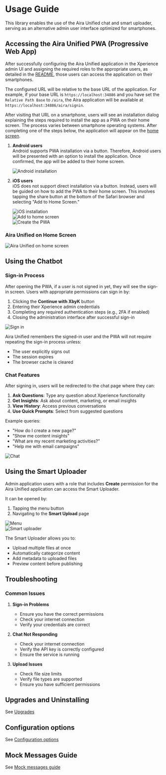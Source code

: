 # Usage Guide

This library enables the use of the Aira Unified chat and smart uploader, serving as an alternative admin user interface optimized for smartphones.

## Accessing the Aira Unified PWA (Progressive Web App)

After successfully configuring the Aira Unified application in the Xperience admin UI and assigning the required roles to the appropriate users, as detailed in the [README](../README.md), those users can access the application on their smartphones.

The configured URL will be relative to the base URL of the application. For example, if your base URL is `https://localhost:34886` and you have set the `Relative Path Base` to `/aira`, the Aira application will be available at `https://localhost:34886/aira/signin`.

After visiting that URL on a smartphone, users will see an installation dialog explaining the steps required to install the app as a PWA on their home screen. The process varies between smartphone operating systems. After completing one of the steps below, the application will appear on the [home screen](#aira-unified-on-home-screen).

1. **Android users**  
   Android supports PWA installation via a button. Therefore, Android users will be presented with an option to install the application. Once confirmed, the app will be added to their home screen.

   ![Android installation](/images/AiraUnifiedInstallationDialogAndroid.png)

2. **iOS users**  
   iOS does not support direct installation via a button. Instead, users will be guided on how to add the PWA to their home screen. This involves tapping the share button at the bottom of the Safari browser and selecting "Add to Home Screen."

   ![iOS installation](/images/AiraUnifiedInstallationDialogIOS.jpg)  
   ![Add to home screen](/images/AiraUnifiedAddToHomeScreen.jpg)  
   ![Create the PWA](/images/AiraUnifiedCreatePWA.jpg)  

### Aira Unified on Home Screen
![Aira Unified on home screen](/images/AiraUnifiedOnHomeScreen.jpg)

## Using the Chatbot

### Sign-in Process

After opening the PWA, if a user is not signed in yet, they will see the sign-in screen. Users with appropriate permissions can sign in by:

1. Clicking the **Continue with XbyK** button
2. Entering their Xperience admin credentials
3. Completing any required authentication steps (e.g., 2FA if enabled)
4. Closing the administration interface after successful sign-in

![Sign in](/images/AiraUnifiedSignIn.jpg)

Aira Unified remembers the signed-in user and the PWA will not require repeating the sign-in process unless:
- The user explicitly signs out
- The session expires
- The browser cache is cleared

### Chat Features

After signing in, users will be redirected to the chat page where they can:

1. **Ask Questions**: Type any question about Xperience functionality
2. **Get Insights**: Ask about content, marketing, or email insights
3. **View History**: Access previous conversations
4. **Use Quick Prompts**: Select from suggested questions

Example queries:
- "How do I create a new page?"
- "Show me content insights"
- "What are my recent marketing activities?"
- "Help me with email campaigns"

![Chat](/images/AiraUnifiedChat.jpg)

## Using the Smart Uploader

Admin application users with a role that includes **Create** permission for the Aira Unified application can access the Smart Uploader.

It can be opened by:
1. Tapping the menu button
2. Navigating to the **Smart Upload** page

![Menu](/images/AiraUnifiedNavigation.jpg)  
![Smart uploader](/images/SmartAssetUploader.jpg)

The Smart Uploader allows you to:
- Upload multiple files at once
- Automatically categorize content
- Add metadata to uploaded files
- Preview content before publishing

## Troubleshooting

### Common Issues

1. **Sign-in Problems**
   - Ensure you have the correct permissions
   - Check your internet connection
   - Verify your credentials are correct

2. **Chat Not Responding**
   - Check your internet connection
   - Verify the API key is correctly configured
   - Ensure the service is running

3. **Upload Issues**
   - Check file size limits
   - Verify file types are supported
   - Ensure you have sufficient permissions

## Upgrades and Uninstalling

See [Upgrades](Upgrades.md)

## Configuration options

See [Configuration options](Configuration-Options.md)

## Mock Messages Guide

See [Mock messages guide](Mock-Messages-Guide.md)